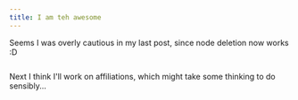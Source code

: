 ```yaml
---
title: I am teh awesome
---
```

Seems I was overly cautious in my last post, since node deletion now works :D<br /><a href="http://3.bp.blogspot.com/_6BhjMzysLTs/SMpdDKY6ySI/AAAAAAAAALk/lyI1FLQOLtE/s1600-h/browser_remove.png"><img alt="" border="0" id="BLOGGER_PHOTO_ID_5245107024936225058" src="http://3.bp.blogspot.com/_6BhjMzysLTs/SMpdDKY6ySI/AAAAAAAAALk/lyI1FLQOLtE/s320/browser_remove.png" style="margin: 0px auto 10px; display: block; text-align: center; cursor: pointer;" /></a><br />Next I think I'll work on affiliations, which might take some thinking to do sensibly...